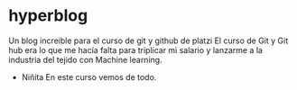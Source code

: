 # hyperblog
Un blog increible para el curso de git y github de platzi
 El curso de Git y Git hub era lo que me hacía falta para triplicar mi salario y lanzarme a la industria del tejido con Machine learning. 

 * Niñita 
   En este curso vemos de todo. 

